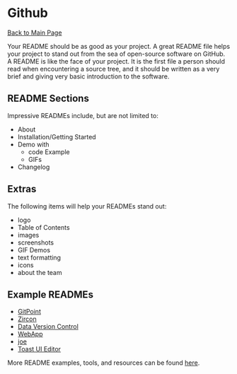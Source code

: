 # Github
[Back to Main Page](https://github.com/PdxCodeGuild/career-guide)

Your README should be as good as your project. A great README file helps your project to stand out from the sea of open-source software on GitHub.
A README is like the face of your project. It is the first file a person should read when encountering a source tree, and it should be written as a very brief and giving very basic introduction to the software.

## README Sections
Impressive READMEs include, but are not limited to:
- About
- Installation/Getting Started
- Demo with
  - code Example
  - GIFs
- Changelog

## Extras
The following items will help your READMEs stand out:
- logo
- Table of Contents
- images
- screenshots
- GIF Demos
- text formatting
- icons
- about the team

## Example READMEs
- [GitPoint](https://github.com/gitpoint/git-point#readme)
- [Zircon](https://github.com/Hexworks/zircon#readme)
- [Data Version Control](https://github.com/iterative/dvc#readme)
- [WebApp](https://github.com/iharsh234/WebApp#readme)
- [joe](https://github.com/karan/joe#readme)
- [Toast UI Editor](https://github.com/nhn/tui.editor#readme)

More README examples, tools, and resources can be found [here](https://github.com/matiassingers/awesome-readme).
